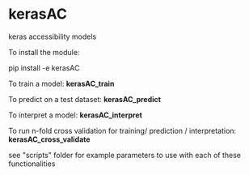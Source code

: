 # kerasAC
keras accessibility models

To install the module:

pip install -e kerasAC

To train a model: **kerasAC_train**

To predict on a test dataset: **kerasAC_predict**

To interpret a model: **kerasAC_interpret**

To run n-fold cross validation for training/ prediction / interpretation: **kerasAC_cross_validate** 

see "scripts" folder for example parameters to use with each of these functionalities
